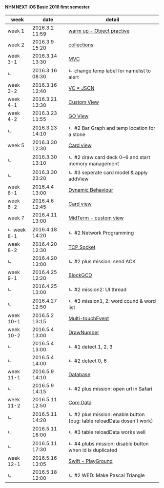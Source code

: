 #### NHN NEXT iOS Basic 2016 first semester

| week | date | detail | 
|-------------| ------------------- | ------------------ |
| week 1 | 2016.3.2 11:59 | [warm up - Object practive](https://github.com/luvgaram/iOS_basic/tree/master/w1_warm_up) |
| week 2 | 2016.3.9 15:20 | [collections](https://github.com/luvgaram/iOS_basic/tree/master/w2_Collections) |
| week 3-1 | 2016.3.14 13:30 | [MVC](https://github.com/luvgaram/iOS_basic/tree/master/w3_MVC) |
| ㄴ | 2016.3.16 08:30 | ㄴ change temp label for namelist to alert  |
| week 3-2 | 2016.3.16 12:40 | [VC * JSON](https://github.com/luvgaram/iOS_basic/tree/master/w3_VC_JSON) |
| week 4-1 | 2016.3.21 13:30 | [Custom View](https://github.com/luvgaram/iOS_basic/tree/master/w4_view) |
| week 4-2 | 2016.3.23 11:55 | [GO View](https://github.com/luvgaram/iOS_basic/tree/master/w4_go_view) |
| ㄴ | 2016.3.23 14:10 | ㄴ #2 Bar Graph and temp location for a stone |
| week 5 | 2016.3.30 12:30 | [Card view](https://github.com/luvgaram/iOS_basic/tree/master/w5_card) |
| ㄴ | 2016.3.30 13:10 | ㄴ #2 draw card deck 0~6 and start memory management |
| ㄴ | 2016.3.30 23:20 | ㄴ #3 seperate card model & apply addView |
| week 6-1 | 2016.4.4 13:00 | [Dynamic Behaviour](https://github.com/luvgaram/iOS_basic/tree/master/w6_dynamic_behaviour) |
| week 6-2 | 2016.4.6 12:45 | [Card view](https://github.com/luvgaram/iOS_basic/tree/master/w5_card)  |
| week 7 | 2016.4.11 13:00 | [MidTerm - custom view](https://github.com/luvgaram/iOS_basic/tree/master/midterm_CustomTableView) |
| ㄴ week 8-1 | 2016.4.18 14:20 | ㄴ #2 Network Programming |
| week 8-2 | 2016.4.20 12:30 | [TCP Socket](https://github.com/luvgaram/iOS_basic/tree/master/w8_CFStreamSocket) |
| ㄴ | 2016.4.20 13:00 | ㄴ #2 plus mission: send ACK |
| week 9-1 | 2016.4.25 12:20 | [BlockGCD](https://github.com/luvgaram/iOS_basic/tree/master/w9_BlockGCD) |
| ㄴ | 2016.4.25 13:00 | ㄴ #2 mission2: UI thread |
| ㄴ | 2016.4.27 12:50 | ㄴ #3 mission1, 2: word cound & word list |
| week 10-1 | 2016.5.2 13:15 | [Multi-touchEvent](https://github.com/luvgaram/iOS_basic/tree/master/w10_multi_touchEvent) |
| week 10-2 | 2016.5.4 13:00 | [DrawNumber](https://github.com/luvgaram/iOS_basic/tree/master/w10_number_detect) |
| ㄴ | 2016.5.4 13:00 | ㄴ #1 detect 1, 2, 3 
| ㄴ | 2016.5.4 14:00 | ㄴ #2 detect 0, 6 |
| week 11-1 | 2016.5.9 14:10 | [Database](https://github.com/luvgaram/iOS_basic/tree/master/w11_database) |
| ㄴ | 2016.5.9 14:15 | ㄴ #2 plus mission: open url in Safari |
| week 11-2 | 2016.5.11 12:50 | [Core Data](https://github.com/luvgaram/iOS_basic/tree/master/w11_CoreData) |
| ㄴ | 2016.5.11 14:20 | ㄴ #2 plus mission: enable button (bug: table reloadData dosen't work) |
| ㄴ | 2016.5.11 16:00 | ㄴ #3 table reloadData works well |
| ㄴ | 2016.5.11 17:30 | ㄴ #4 plubs mission: disable button when id is duplicated |
| week 12-1 | 2016.5.16 13:05 | [Swift - PlayGround](https://github.com/luvgaram/iOS_basic/tree/master/w12_PlayGround) |
| ㄴ | 2016.5.18 12:00 | ㄴ #2 WED: Make Pascal Triangle |
